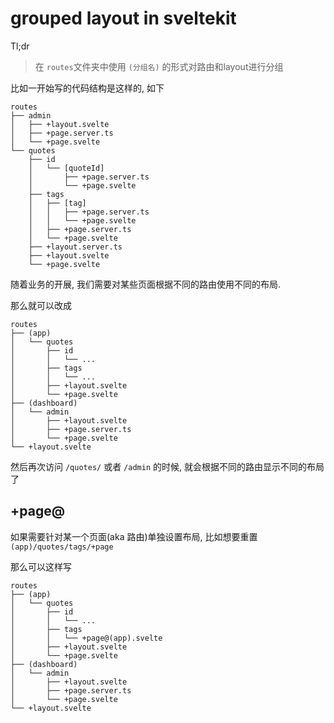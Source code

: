 # grouped layout in sveltekit



Tl;dr

> 在  `routes`文件夹中使用 `(分组名)` 的形式对路由和layout进行分组



比如一开始写的代码结构是这样的, 如下

```
routes
├── admin
│   ├── +layout.svelte
│   ├── +page.server.ts
│   └── +page.svelte
└── quotes
    ├── id
    │   └── [quoteId]
    │       ├── +page.server.ts
    │       └── +page.svelte
    ├── tags
    │   ├── [tag]
    │   │   ├── +page.server.ts
    │   │   └── +page.svelte
    │   ├── +page.server.ts
    │   └── +page.svelte
    ├── +layout.server.ts
    ├── +layout.svelte
    └── +page.svelte

```



随着业务的开展, 我们需要对某些页面根据不同的路由使用不同的布局.

那么就可以改成



```
routes
├── (app)
│   └── quotes
│       ├── id
│       │   └── ...
│       ├── tags
│       │   └── ...
│       ├── +layout.svelte
│       └── +page.svelte
├── (dashboard)
│   └── admin
│       ├── +layout.svelte
│       ├── +page.server.ts
│       └── +page.svelte
└── +layout.svelte

```

然后再次访问 `/quotes/` 或者 `/admin` 的时候, 就会根据不同的路由显示不同的布局了  



## +page@

如果需要针对某一个页面(aka 路由)单独设置布局, 比如想要重置 `(app)/quotes/tags/+page`

那么可以这样写

```
routes
├── (app)
│   └── quotes
│       ├── id
│       │   └── ...
│       ├── tags
│       │   └── +page@(app).svelte
│       ├── +layout.svelte
│       └── +page.svelte
├── (dashboard)
│   └── admin
│       ├── +layout.svelte
│       ├── +page.server.ts
│       └── +page.svelte
└── +layout.svelte
```

